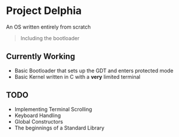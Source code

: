 # Project Delphia
An OS written entirely from scratch
>Including the bootloader

## Currently Working
- Basic Bootloader that sets up the GDT and enters protected mode
- Basic Kernel written in C with a **very** limited terminal

## TODO
- Implementing Terminal Scrolling
- Keyboard Handling
- Global Constructors
- The beginnings of a Standard Library
